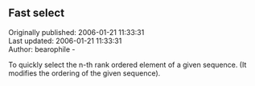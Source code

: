 ## Fast select  
Originally published: 2006-01-21 11:33:31  
Last updated: 2006-01-21 11:33:31  
Author: bearophile -  
  
To quickly select the n-th rank ordered element of a given sequence. (It modifies the ordering of the given sequence).